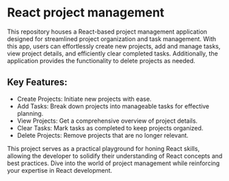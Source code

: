 # React project management

This repository houses a React-based project management application designed for streamlined project organization and task management. With this app, users can effortlessly create new projects, add and manage tasks, view project details, and efficiently clear completed tasks. Additionally, the application provides the functionality to delete projects as needed.

## Key Features:

- Create Projects: Initiate new projects with ease.
- Add Tasks: Break down projects into manageable tasks for effective planning.
- View Projects: Get a comprehensive overview of project details.
- Clear Tasks: Mark tasks as completed to keep projects organized.
- Delete Projects: Remove projects that are no longer relevant.

This project serves as a practical playground for honing React skills, allowing the developer to solidify their understanding of React concepts and best practices. Dive into the world of project management while reinforcing your expertise in React development.

